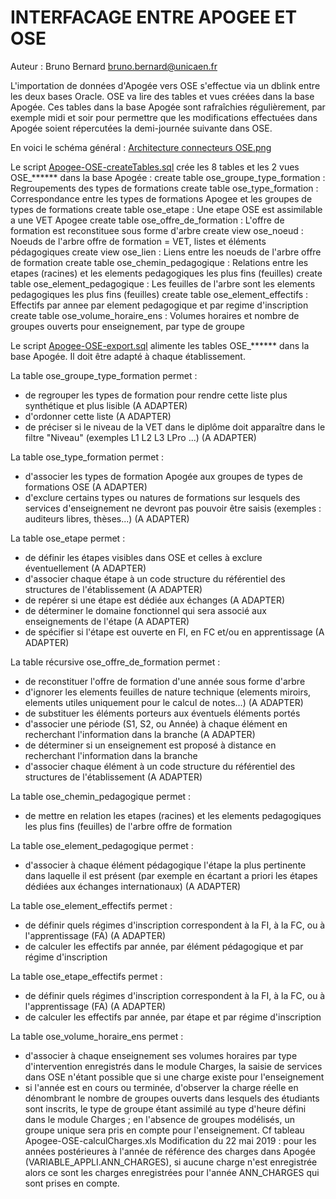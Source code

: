 # INTERFACAGE ENTRE APOGEE ET OSE
Auteur : Bruno Bernard bruno.bernard@unicaen.fr

L'importation de données d'Apogée vers OSE s'effectue via un dblink entre les deux bases Oracle.
OSE va lire des tables et vues créées dans la base Apogée.
Ces tables dans la base Apogée sont rafraîchies régulièrement, par exemple midi et soir pour permettre que les modifications effectuées dans Apogée soient répercutées la demi-journée suivante dans OSE.

En voici le schéma général :
[Architecture connecteurs OSE.png](Architecture-connecteurs-OSE.png)

Le script [Apogee-OSE-createTables.sql](Apogee-OSE-createTables.sql) crée les 8 tables et les 2 vues OSE_****** dans la base Apogée :
create table ose_groupe_type_formation : Regroupements des types de formations
create table ose_type_formation        : Correspondance entre les types de formations Apogee et les groupes de types de formations
create table ose_etape                 : Une etape OSE est assimilable a une VET Apogee
create table ose_offre_de_formation    : L'offre de formation est reconstituee sous forme d'arbre
create view ose_noeud                  : Noeuds de l'arbre offre de formation = VET, listes et éléments pédagogiques
create view ose_lien                   : Liens entre les noeuds de l'arbre offre de formation
create table ose_chemin_pedagogique    : Relations entre les etapes (racines) et les elements pedagogiques les plus fins (feuilles)
create table ose_element_pedagogique   : Les feuilles de l'arbre sont les elements pedagogiques les plus fins (feuilles)
create table ose_element_effectifs     : Effectifs par annee par element pedagogique et par regime d'inscription
create table ose_volume_horaire_ens    : Volumes horaires et nombre de groupes ouverts pour enseignement, par type de groupe

Le script [Apogee-OSE-export.sql](Apogee-OSE-export.sql) alimente les tables OSE_****** dans la base Apogée.
Il doit être adapté à chaque établissement.

La table ose_groupe_type_formation permet :
- de regrouper les types de formation pour rendre cette liste plus synthétique et plus lisible (A ADAPTER)
- d'ordonner cette liste (A ADAPTER)
- de préciser si le niveau de la VET dans le diplôme doit apparaître dans le filtre "Niveau" (exemples L1 L2 L3 LPro ...) (A ADAPTER)

La table ose_type_formation permet :
- d'associer les types de formation Apogée aux groupes de types de formations OSE (A ADAPTER)
- d'exclure certains types ou natures de formations sur lesquels des services d'enseignement ne devront pas pouvoir être saisis (exemples : auditeurs libres, thèses...) (A ADAPTER)

La table ose_etape permet :
- de définir les étapes visibles dans OSE et celles à exclure éventuellement (A ADAPTER)
- d'associer chaque étape à un code structure du référentiel des structures de l'établissement (A ADAPTER)
- de repérer si une étape est dédiée aux échanges (A ADAPTER)
- de déterminer le domaine fonctionnel qui sera associé aux enseignements de l'étape (A ADAPTER)
- de spécifier si l'étape est ouverte en FI, en FC et/ou en apprentissage (A ADAPTER)

La table récursive ose_offre_de_formation permet :
- de reconstituer l'offre de formation d'une année sous forme d'arbre
- d'ignorer les elements feuilles de nature technique (elements miroirs, elements utiles uniquement pour le calcul de notes...) (A ADAPTER)
- de substituer les éléments porteurs aux éventuels éléments portés
- d'associer une période (S1, S2, ou Année) à chaque élément en recherchant l'information dans la branche (A ADAPTER)
- de déterminer si un enseignement est proposé à distance en recherchant l'information dans la branche
- d'associer chaque élément à un code structure du référentiel des structures de l'établissement (A ADAPTER)

La table ose_chemin_pedagogique permet :
- de mettre en relation les etapes (racines) et les elements pedagogiques les plus fins (feuilles) de l'arbre offre de formation

La table ose_element_pedagogique permet :
- d'associer à chaque élément pédagogique l'étape la plus pertinente dans laquelle il est présent (par exemple en écartant a priori les étapes dédiées aux échanges internationaux) (A ADAPTER)

La table ose_element_effectifs permet :
- de définir quels régimes d'inscription correspondent à la FI, à la FC, ou à l'apprentissage (FA) (A ADAPTER)
- de calculer les effectifs par année, par élément pédagogique et par régime d'inscription

La table ose_etape_effectifs permet :
- de définir quels régimes d'inscription correspondent à la FI, à la FC, ou à l'apprentissage (FA) (A ADAPTER)
- de calculer les effectifs par année, par étape et par régime d'inscription

La table ose_volume_horaire_ens permet :
- d'associer à chaque enseignement ses volumes horaires par type d'intervention enregistrés dans le module Charges, la saisie de services dans OSE n'étant possible que si une charge existe pour l'enseignement
- si l'année est en cours ou terminée, d'observer la charge réelle en dénombrant le nombre de groupes ouverts dans lesquels des étudiants sont inscrits, le type de groupe étant assimilé au type d'heure défini dans le module Charges ; en l'absence de groupes modélisés, un groupe unique sera pris en compte pour l'enseignement.
Cf tableau Apogee-OSE-calculCharges.xls
Modification du 22 mai 2019 : pour les années postérieures à l'année de référence des charges dans Apogée (VARIABLE_APPLI.ANN_CHARGES), si aucune charge n'est enregistrée alors ce sont les charges enregistrées pour l'année ANN_CHARGES qui sont prises en compte.